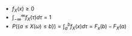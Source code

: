 - $f_{X}(x)\geq 0$
- $\int_{-\infty}^{\infty}f_{X}(\tau)d \tau = 1$
- $P(\{ a\leq X(\omega) \leq  b \})=\int_{a}^b f_{X}(x)d \tau=F_{x}(b)-F_{X}(a)$
